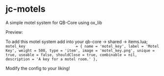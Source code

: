 # jc-motels
 A simple motel system for QB-Core using ox_lib

 Preview: 

To add this motel system add into your qb-core -> shared -> items.lua;
``` motel_key                       = { name = 'motel_key', label = 'Motel Key', weight = 500, type = 'item', image = 'motel_key.png', unique = true, useable = false, shouldClose = true, combinable = nil, description = 'A key for a motel room.' },```

Modify the config to your liking!
